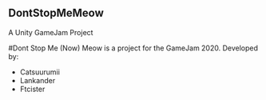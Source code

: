 ## DontStopMeMeow
A Unity GameJam Project
 
#Dont Stop Me (Now) Meow
is a project for the GameJam 2020.
Developed by:
- Catsuurumii
- Lankander
- Ftcister
